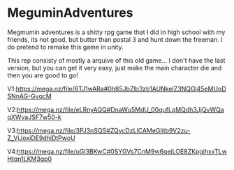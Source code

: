 # MeguminAdventures
Megmumin adventures is a shitty rpg game that I did in high school with my friends, its not good, but butter than postal 3 and hunt down the freeman. I do pretend to remake this game in unity.

This rep consisty of mostly a arquive of this old game... I don't have the last version, but you can get it very easy, just make the main character die and then you are good to go!

V1:https://mega.nz/file/6TJ1wARa#0h85JbZlb3zb1AUNkeIZ3NQGl45eMUqDSNnAG-GvqcM

V2:https://mega.nz/file/eLRnyAQQ#DnaWu5MdU_00qufLqMQdh3JjQvWQaqXWvaJSF7w50-k

V3:https://mega.nz/file/3PJ3nSQS#ZQycDzLlCAMeGlitb9V2zu-Z_ViJoxiDE9dhiDtPwoU

V4:https://mega.nz/file/uGI3BKwC#0SYGVs7CnM9w6qejLOE8ZKpgihxxTLwHtqn1LKM3qp0
